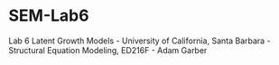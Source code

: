 # SEM-Lab6
Lab 6 Latent Growth Models - University of California, Santa Barbara - Structural Equation Modeling, ED216F - Adam Garber

